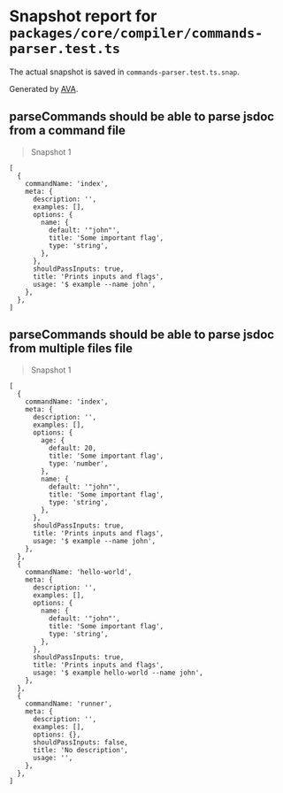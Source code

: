 # Snapshot report for `packages/core/compiler/commands-parser.test.ts`

The actual snapshot is saved in `commands-parser.test.ts.snap`.

Generated by [AVA](https://avajs.dev).

## parseCommands should be able to parse jsdoc from a command file

> Snapshot 1

    [
      {
        commandName: 'index',
        meta: {
          description: '',
          examples: [],
          options: {
            name: {
              default: '"john"',
              title: 'Some important flag',
              type: 'string',
            },
          },
          shouldPassInputs: true,
          title: 'Prints inputs and flags',
          usage: '$ example --name john',
        },
      },
    ]

## parseCommands should be able to parse jsdoc from multiple files file

> Snapshot 1

    [
      {
        commandName: 'index',
        meta: {
          description: '',
          examples: [],
          options: {
            age: {
              default: 20,
              title: 'Some important flag',
              type: 'number',
            },
            name: {
              default: '"john"',
              title: 'Some important flag',
              type: 'string',
            },
          },
          shouldPassInputs: true,
          title: 'Prints inputs and flags',
          usage: '$ example --name john',
        },
      },
      {
        commandName: 'hello-world',
        meta: {
          description: '',
          examples: [],
          options: {
            name: {
              default: '"john"',
              title: 'Some important flag',
              type: 'string',
            },
          },
          shouldPassInputs: true,
          title: 'Prints inputs and flags',
          usage: '$ example hello-world --name john',
        },
      },
      {
        commandName: 'runner',
        meta: {
          description: '',
          examples: [],
          options: {},
          shouldPassInputs: false,
          title: 'No description',
          usage: '',
        },
      },
    ]
